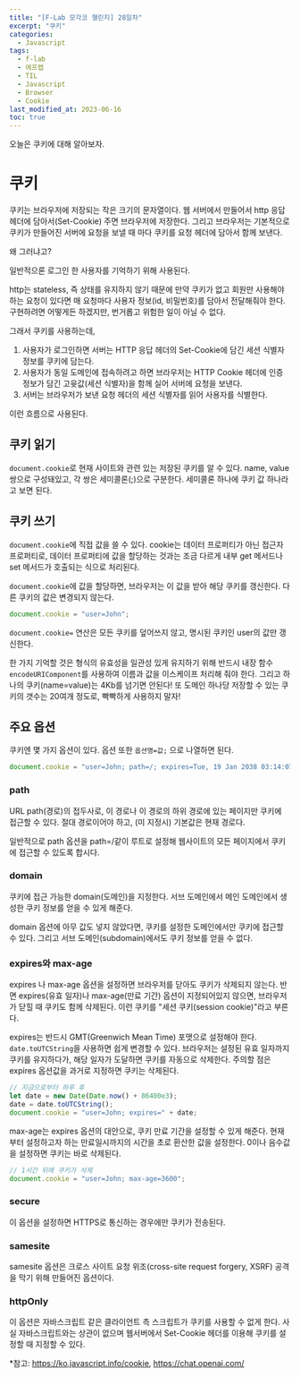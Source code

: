 ```yaml
---
title: "[F-Lab 모각코 챌린지] 28일차"
excerpt: "쿠키"
categories:
  - Javascript
tags:
  - f-lab
  - 에프랩
  - TIL
  - Javascript
  - Browser
  - Cookie
last_modified_at: 2023-06-16
toc: true
---
```


오늘은 쿠키에 대해 알아보자.

# 쿠키

쿠키는 브라우저에 저장되는 작은 크기의 문자열이다. 웹 서버에서 만들어서 http 응답 헤더에 담아서(Set-Cookie) 주면 브라우저에 저장한다. 그리고 브라우저는 기본적으로 쿠키가 만들어진 서버에 요청을 보낼 때 마다 쿠키를 요청 헤더에 담아서 함께 보낸다.

왜 그러냐고?

일반적으론 로그인 한 사용자를 기억하기 위해 사용된다.

http는 stateless, 즉 상태를 유지하지 않기 때문에 만약 쿠키가 없고 회원만 사용해야 하는 요청이 있다면 매 요청마다 사용자 정보(id, 비밀번호)를 담아서 전달해줘야 한다. 구현하려면 어떻게든 하겠지만, 번거롭고 위험한 일이 아닐 수 없다.

그래서 쿠키를 사용하는데,

1. 사용자가 로그인하면 서버는 HTTP 응답 헤더의 Set-Cookie에 담긴 세션 식별자 정보를 쿠키에 담는다.
2. 사용자가 동일 도메인에 접속하려고 하면 브라우저는 HTTP Cookie 헤더에 인증 정보가 담긴 고윳값(세션 식별자)을 함께 실어 서버에 요청을 보낸다.
3. 서버는 브라우저가 보낸 요청 헤더의 세션 식별자를 읽어 사용자를 식별한다.

이런 흐름으로 사용된다.

## 쿠키 읽기

`document.cookie`로 현재 사이트와 관련 있는 저장된 쿠키를 알 수 있다. name, value 쌍으로 구성돼있고, 각 쌍은 세미콜론(;)으로 구분한다. 세미콜론 하나에 쿠키 값 하나라고 보면 된다.

## 쿠키 쓰기

`document.cookie`에 직접 값을 쓸 수 있다. cookie는 데이터 프로퍼티가 아닌 접근자 프로퍼티로, 데이터 프로퍼티에 값을 할당하는 것과는 조금 다르게 내부 get 메서드나 set 메서드가 호출되는 식으로 처리된다.

`document.cookie`에 값을 할당하면, 브라우저는 이 값을 받아 해당 쿠키를 갱신한다. 다른 쿠키의 값은 변경되지 않는다.

```javascript
document.cookie = "user=John";
```

`document.cookie=` 연산은 모든 쿠키를 덮어쓰지 않고, 명시된 쿠키인 user의 값만 갱신한다.

한 가지 기억할 것은 형식의 유효성을 일관성 있게 유지하기 위해 반드시 내장 함수 `encodeURIComponent`를 사용하여 이름과 값을 이스케이프 처리해 줘야 한다. 그리고 하나의 쿠키(name=value)는 4Kb를 넘기면 안된다! 또 도메인 하나당 저장할 수 있는 쿠키의 갯수는 20여개 정도로, 빡빡하게 사용하지 말자!

## 주요 옵션

쿠키엔 몇 가지 옵션이 있다. 옵션 또한 `옵션명=값;` 으로 나열하면 된다.

```javascript
document.cookie = "user=John; path=/; expires=Tue, 19 Jan 2038 03:14:07 GMT";
```

### path

URL path(경로)의 접두사로, 이 경로나 이 경로의 하위 경로에 있는 페이지만 쿠키에 접근할 수 있다. 절대 경로이어야 하고, (미 지정시) 기본값은 현재 경로다.

일반적으로 path 옵션을 path=/같이 루트로 설정해 웹사이트의 모든 페이지에서 쿠키에 접근할 수 있도록 합시다.

### domain

쿠키에 접근 가능한 domain(도메인)을 지정한다. 서브 도메인에서 메인 도메인에서 생성한 쿠키 정보를 얻을 수 있게 해준다.

domain 옵션에 아무 값도 넣지 않았다면, 쿠키를 설정한 도메인에서만 쿠키에 접근할 수 있다. 그리고 서브 도메인(subdomain)에서도 쿠키 정보를 얻을 수 없다.

### expires와 max-age

expires 나 max-age 옵션을 설정하면 브라우저를 닫아도 쿠키가 삭제되지 않는다. 반면 expires(유효 일자)나 max-age(만료 기간) 옵션이 지정되어있지 않으면, 브라우저가 닫힐 때 쿠키도 함께 삭제된다. 이런 쿠키를 "세션 쿠키(session cookie)"라고 부른다.

expires는 반드시 GMT(Greenwich Mean Time) 포맷으로 설정해야 한다. `date.toUTCString`을 사용하면 쉽게 변경할 수 있다. 브라우저는 설정된 유효 일자까지 쿠키를 유지하다가, 해당 일자가 도달하면 쿠키를 자동으로 삭제한다. 주의할 점은 expires 옵션값을 과거로 지정하면 쿠키는 삭제된다.

```javascript
// 지금으로부터 하루 후
let date = new Date(Date.now() + 86400e3);
date = date.toUTCString();
document.cookie = "user=John; expires=" + date;
```

max-age는 expires 옵션의 대안으로, 쿠키 만료 기간을 설정할 수 있게 해준다. 현재부터 설정하고자 하는 만료일시까지의 시간을 초로 환산한 값을 설정한다. 0이나 음수값을 설정하면 쿠키는 바로 삭제된다.

```javascript
// 1시간 뒤에 쿠키가 삭제
document.cookie = "user=John; max-age=3600";
```

### secure

이 옵션을 설정하면 HTTPS로 통신하는 경우에만 쿠키가 전송된다.

### samesite

samesite 옵션은 크로스 사이트 요청 위조(cross-site request forgery, XSRF) 공격을 막기 위해 만들어진 옵션이다.

### httpOnly

이 옵션은 자바스크립트 같은 클라이언트 측 스크립트가 쿠키를 사용할 수 없게 한다. 사실 자바스크립트와는 상관이 없으며 웹서버에서 Set-Cookie 헤더를 이용해 쿠키를 설정할 때 지정할 수 있다.

\*참고: <https://ko.javascript.info/cookie>, <https://chat.openai.com/>
